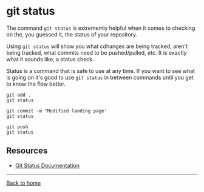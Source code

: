 # git status

The command `git status` is extrememly helpful when it comes to checking on the, you guessed it, the status of your repository.

Using `git status` will show you what cdhanges are being tracked, aren't being tracked, what commits need to be pushed/pulled, etc.
It is exactly what it sounds like, a status check.

Status is a command that is safe to use at any time. 
If you want to see what is going on it's good to use `git status` in between commands until you get to know the flow better.

```
git add .
git status

git commit -m "Modified landing page'
git status

git push
git status
```

## Resources

- [Git Status Documentation](https://git-scm.com/docs/git-status)

---

[Back to home](../README.md)